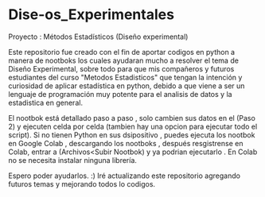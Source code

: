 # Dise-os_Experimentales
Proyecto : Métodos Estadísticos (Diseño experimental)

Este repositorio fue creado  con el fin de aportar codigos en python a manera de nootboks los cuales ayudaran mucho a resolver el tema de Diseño Experimental,
sobre todo para que mis compañeros y futuros estudiantes del curso "Metodos Estadisticos" que tengan la intención y curiosidad de
aplicar estadística en python, debido a  que viene a ser un lenguaje de programación muy potente para el analisis de datos y la estadistica en general.

El nootbok está detallado paso a paso , solo cambien sus datos en el (Paso 2) y ejecuten celda por celda (tambien hay una opcion para ejecutar todo el script).
Si no tienen Python en sus dsipositivo , puedes ejecuta los nootbok en Google Colab , descargando los nootboks , después resgistrense en Colab, entrar a
(Archivos<Subir Nootbok) y ya podrian ejecutarlo .
En Colab no se necesita instalar ninguna librería.

Espero poder ayudarlos.
:)
Iré actualizando este repositorio agregando futuros temas y mejorando todos lo codigos.
